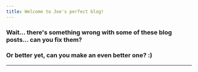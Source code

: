 ```yaml
---
title: Welcome to Joe's perfect blog!
---
```


### Wait... there's something wrong with some of these blog posts... can you fix them?
### Or better yet, can you make an even better one? :)

---
<br>
